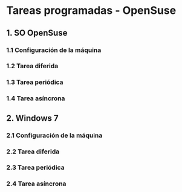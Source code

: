 # Tareas programadas - OpenSuse

## 1. SO OpenSuse

### 1.1 Configuración de la máquina

### 1.2 Tarea diferida

### 1.3 Tarea periódica

### 1.4 Tarea asíncrona

## 2. Windows 7

### 2.1 Configuración de la máquina

### 2.2 Tarea diferida

### 2.3 Tarea periódica

### 2.4 Tarea asíncrona
